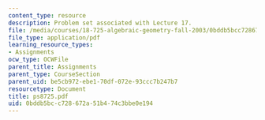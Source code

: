 ```yaml
---
content_type: resource
description: Problem set associated with Lecture 17.
file: /media/courses/18-725-algebraic-geometry-fall-2003/0bddb5bcc728672a51b474c3bbe0e194_ps8725.pdf
file_type: application/pdf
learning_resource_types:
- Assignments
ocw_type: OCWFile
parent_title: Assignments
parent_type: CourseSection
parent_uid: be5cb972-ebe1-70df-072e-93ccc7b247b7
resourcetype: Document
title: ps8725.pdf
uid: 0bddb5bc-c728-672a-51b4-74c3bbe0e194
---
```

